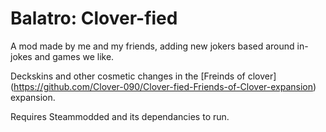 # Balatro: Clover-fied

A mod made by me and my friends, adding new jokers based around in-jokes and games we like.

Deckskins and other cosmetic changes in the [Freinds of clover] (https://github.com/Clover-090/Clover-fied-Friends-of-Clover-expansion) expansion.

Requires Steammodded and its dependancies to run.
